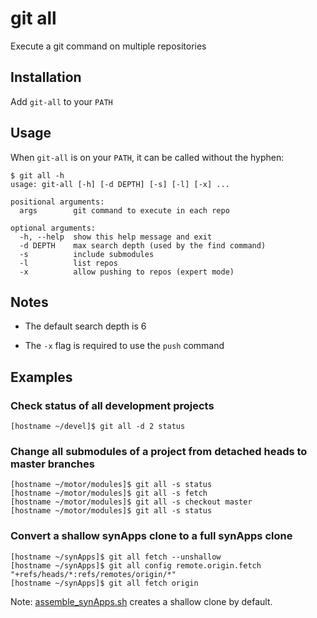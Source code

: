 # git all

Execute a git command on multiple repositories

## Installation

Add ``git-all`` to your ``PATH``

## Usage

When ``git-all`` is on your ``PATH``, it can be called without the hyphen:

```
$ git all -h
usage: git-all [-h] [-d DEPTH] [-s] [-l] [-x] ...

positional arguments:
  args        git command to execute in each repo

optional arguments:
  -h, --help  show this help message and exit
  -d DEPTH    max search depth (used by the find command)
  -s          include submodules
  -l          list repos
  -x          allow pushing to repos (expert mode)
```

## Notes

* The default search depth is 6

* The ``-x`` flag is required to use the ``push`` command

## Examples

### Check status of all development projects

```
[hostname ~/devel]$ git all -d 2 status
```

### Change all submodules of a project from detached heads to master branches

```
[hostname ~/motor/modules]$ git all -s status
[hostname ~/motor/modules]$ git all -s fetch
[hostname ~/motor/modules]$ git all -s checkout master
[hostname ~/motor/modules]$ git all -s status
```

### Convert a shallow synApps clone to a full synApps clone

```
[hostname ~/synApps]$ git all fetch --unshallow
[hostname ~/synApps]$ git all config remote.origin.fetch "+refs/heads/*:refs/remotes/origin/*"
[hostname ~/synApps]$ git all fetch origin
```

Note: [assemble_synApps.sh](https://github.com/EPICS-synApps/support/blob/master/assemble_synApps.sh) creates a shallow clone by default.
